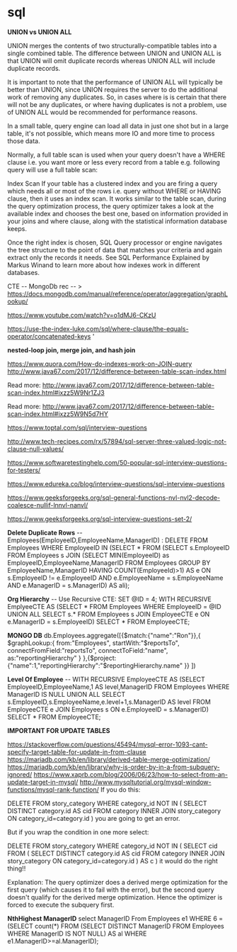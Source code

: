# sql

**UNION vs UNION ALL**

UNION merges the contents of two structurally-compatible tables into a single combined table. The difference between UNION and UNION ALL is that UNION will omit duplicate records whereas UNION ALL will include duplicate records.

It is important to note that the performance of UNION ALL will typically be better than UNION, since UNION requires the server to do the additional work of removing any duplicates. So, in cases where is is certain that there will not be any duplicates, or where having duplicates is not a problem, use of UNION ALL would be recommended for performance reasons.


In a small table, query engine can load all data in just one shot but in a large table, it's not possible, which means more IO and more time to process those data.

Normally, a full table scan is used when your query doesn't have a WHERE clause i.e. you want more or less every record from a table e.g. following query will use a full table scan:

Index Scan
If your table has a clustered index and you are firing a query which needs all or most of the rows i.e. query without WHERE or HAVING clause, then it uses an index scan. It works similar to the table scan, during the query optimization process, the query optimizer takes a look at the available index and chooses the best one, based on information provided in your joins and where clause, along with the statistical information database keeps.

Once the right index is chosen, SQL Query processor or engine navigates the tree structure to the point of data that matches your criteria and again extract only the records it needs. See SQL Performance Explained by Markus Winand to learn more about how indexes work in different databases.

CTE -- 
MongoDb rec -- > https://docs.mongodb.com/manual/reference/operator/aggregation/graphLookup/

https://www.youtube.com/watch?v=o1dMJ6-CKzU

https://use-the-index-luke.com/sql/where-clause/the-equals-operator/concatenated-keys
'

**nested-loop join, merge join, and hash join**


https://www.quora.com/How-do-indexes-work-on-JOIN-query
http://www.java67.com/2017/12/difference-between-table-scan-index.html

Read more: http://www.java67.com/2017/12/difference-between-table-scan-index.html#ixzz5W9Nr1ZJ3

Read more: http://www.java67.com/2017/12/difference-between-table-scan-index.html#ixzz5W9N5d7HY

https://www.toptal.com/sql/interview-questions

http://www.tech-recipes.com/rx/57894/sql-server-three-valued-logic-not-clause-null-values/

https://www.softwaretestinghelp.com/50-popular-sql-interview-questions-for-testers/


https://www.edureka.co/blog/interview-questions/sql-interview-questions


https://www.geeksforgeeks.org/sql-general-functions-nvl-nvl2-decode-coalesce-nullif-lnnvl-nanvl/

https://www.geeksforgeeks.org/sql-interview-questions-set-2/


**Delete Duplicate Rows** -- Employees(EmployeeID,EmployeeName,ManagerID) :
DELETE FROM Employees WHERE EmployeeID IN (SELECT * FROM (SELECT s.EmployeeID FROM Employees s JOIN (SELECT MIN(EmployeeID) as EmployeeID,EmployeeName,ManagerID FROM Employees GROUP BY EmployeeName,ManagerID HAVING COUNT(EmployeeId)>1) AS e ON s.EmployeeID != e.EmployeeID AND e.EmployeeName = s.EmployeeName AND e.ManagerID = s.ManagerID) AS ali);

**Org Hierarchy** -- Use Recursive CTE: 
SET @ID = 4;
WITH RECURSIVE EmplyeeCTE AS (SELECT * FROM Employees WHERE EmployeeID = @ID UNION ALL SELECT s.* FROM Employees s JOIN EmployeeCTE e ON e.ManagerID = s.EmployeeID) SELECT * FROM EmployeeCTE;

**MONGO DB** db.Employees.aggregate([{$match:{"name":"Ron"}},{
    $graphLookup:{
        from:"Employees",
        startWith:"$reportsTo",
        connectFromField:"reportsTo",
        connectToField:"name",
        as:"reportingHierarchy"
        }
    },{$project:{"name":1,"reportingHierarchy":"$reportingHierarchy.name"
        }}
    ])

**Level Of Employee** -- 
WITH RECURSIVE EmployeeCTE AS (SELECT EmployeeID,EmployeeName,1 AS level,ManagerID FROM Employees WHERE ManagerID IS NULL UNION ALL SELECT s.EmployeeID,s.EmployeeName,e.level+1,s.ManagerID AS level FROM EmployeeCTE e JOIN Employees s ON e.EmployeeID = s.ManagerID) SELECT * FROM EmployeeCTE;

**IMPORTANT FOR UPDATE TABLES** 

https://stackoverflow.com/questions/45494/mysql-error-1093-cant-specify-target-table-for-update-in-from-clause
https://mariadb.com/kb/en/library/derived-table-merge-optimization/
https://mariadb.com/kb/en/library/why-is-order-by-in-a-from-subquery-ignored/
https://www.xaprb.com/blog/2006/06/23/how-to-select-from-an-update-target-in-mysql/
http://www.mysqltutorial.org/mysql-window-functions/mysql-rank-function/
If you do this:

DELETE FROM story_category
WHERE category_id NOT IN (
        SELECT DISTINCT category.id AS cid FROM category 
        INNER JOIN story_category ON category_id=category.id
)
you are going to get an error.

But if you wrap the condition in one more select:

DELETE FROM story_category
WHERE category_id NOT IN (
    SELECT cid FROM (
        SELECT DISTINCT category.id AS cid FROM category 
        INNER JOIN story_category ON category_id=category.id
    ) AS c
)
it would do the right thing!!

Explanation: The query optimizer does a derived merge optimization for the first query (which causes it to fail with the error), but the second query doesn't qualify for the derived merge optimization. Hence the optimizer is forced to execute the subquery first.


**NthHighest ManagerID**
select ManagerID  From Employees e1 WHERE 6 = (SELECT count(*) FROM (SELECT DISTINCT ManagerID FROM Employees WHERE ManagerID IS NOT NULL) AS al WHERE e1.ManagerID>=al.ManagerID);




